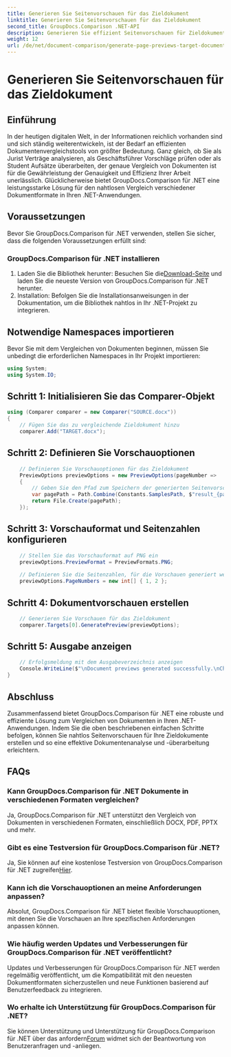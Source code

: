 ```yaml
---
title: Generieren Sie Seitenvorschauen für das Zieldokument
linktitle: Generieren Sie Seitenvorschauen für das Zieldokument
second_title: GroupDocs.Comparison .NET-API
description: Generieren Sie effizient Seitenvorschauen für Zieldokumente mit GroupDocs.Comparison für .NET. Befolgen Sie unsere Schritt-für-Schritt-Anleitung für einen reibungslosen Dokumentenvergleich.
weight: 12
url: /de/net/document-comparison/generate-page-previews-target-document/
---
```


# Generieren Sie Seitenvorschauen für das Zieldokument

## Einführung
In der heutigen digitalen Welt, in der Informationen reichlich vorhanden sind und sich ständig weiterentwickeln, ist der Bedarf an effizienten Dokumentenvergleichstools von größter Bedeutung. Ganz gleich, ob Sie als Jurist Verträge analysieren, als Geschäftsführer Vorschläge prüfen oder als Student Aufsätze überarbeiten, der genaue Vergleich von Dokumenten ist für die Gewährleistung der Genauigkeit und Effizienz Ihrer Arbeit unerlässlich. Glücklicherweise bietet GroupDocs.Comparison für .NET eine leistungsstarke Lösung für den nahtlosen Vergleich verschiedener Dokumentformate in Ihren .NET-Anwendungen.
## Voraussetzungen
Bevor Sie GroupDocs.Comparison für .NET verwenden, stellen Sie sicher, dass die folgenden Voraussetzungen erfüllt sind:
### GroupDocs.Comparison für .NET installieren
1.  Laden Sie die Bibliothek herunter: Besuchen Sie die[Download-Seite](https://releases.groupdocs.com/comparison/net/) und laden Sie die neueste Version von GroupDocs.Comparison für .NET herunter.
2. Installation: Befolgen Sie die Installationsanweisungen in der Dokumentation, um die Bibliothek nahtlos in Ihr .NET-Projekt zu integrieren.

## Notwendige Namespaces importieren
Bevor Sie mit dem Vergleichen von Dokumenten beginnen, müssen Sie unbedingt die erforderlichen Namespaces in Ihr Projekt importieren:
```csharp
using System;
using System.IO;

```
## Schritt 1: Initialisieren Sie das Comparer-Objekt
```csharp
using (Comparer comparer = new Comparer("SOURCE.docx"))
{
    // Fügen Sie das zu vergleichende Zieldokument hinzu
    comparer.Add("TARGET.docx");
```
## Schritt 2: Definieren Sie Vorschauoptionen
```csharp
    // Definieren Sie Vorschauoptionen für das Zieldokument
    PreviewOptions previewOptions = new PreviewOptions(pageNumber =>
    {
        // Geben Sie den Pfad zum Speichern der generierten Seitenvorschau an
        var pagePath = Path.Combine(Constants.SamplesPath, $"result_{pageNumber}.png");
        return File.Create(pagePath);
    });
```
## Schritt 3: Vorschauformat und Seitenzahlen konfigurieren
```csharp
    // Stellen Sie das Vorschauformat auf PNG ein
    previewOptions.PreviewFormat = PreviewFormats.PNG;
    
    // Definieren Sie die Seitenzahlen, für die Vorschauen generiert werden sollen
    previewOptions.PageNumbers = new int[] { 1, 2 };
```
## Schritt 4: Dokumentvorschauen erstellen
```csharp
    // Generieren Sie Vorschauen für das Zieldokument
    comparer.Targets[0].GeneratePreview(previewOptions);
```
## Schritt 5: Ausgabe anzeigen
```csharp
    // Erfolgsmeldung mit dem Ausgabeverzeichnis anzeigen
    Console.WriteLine($"\nDocument previews generated successfully.\nCheck output in {Directory.GetCurrentDirectory()}.");
}
```

## Abschluss
Zusammenfassend bietet GroupDocs.Comparison für .NET eine robuste und effiziente Lösung zum Vergleichen von Dokumenten in Ihren .NET-Anwendungen. Indem Sie die oben beschriebenen einfachen Schritte befolgen, können Sie nahtlos Seitenvorschauen für Ihre Zieldokumente erstellen und so eine effektive Dokumentenanalyse und -überarbeitung erleichtern.
## FAQs
### Kann GroupDocs.Comparison für .NET Dokumente in verschiedenen Formaten vergleichen?
Ja, GroupDocs.Comparison für .NET unterstützt den Vergleich von Dokumenten in verschiedenen Formaten, einschließlich DOCX, PDF, PPTX und mehr.
### Gibt es eine Testversion für GroupDocs.Comparison für .NET?
 Ja, Sie können auf eine kostenlose Testversion von GroupDocs.Comparison für .NET zugreifen[Hier](https://releases.groupdocs.com/).
### Kann ich die Vorschauoptionen an meine Anforderungen anpassen?
Absolut, GroupDocs.Comparison für .NET bietet flexible Vorschauoptionen, mit denen Sie die Vorschauen an Ihre spezifischen Anforderungen anpassen können.
### Wie häufig werden Updates und Verbesserungen für GroupDocs.Comparison für .NET veröffentlicht?
Updates und Verbesserungen für GroupDocs.Comparison für .NET werden regelmäßig veröffentlicht, um die Kompatibilität mit den neuesten Dokumentformaten sicherzustellen und neue Funktionen basierend auf Benutzerfeedback zu integrieren.
### Wo erhalte ich Unterstützung für GroupDocs.Comparison für .NET?
 Sie können Unterstützung und Unterstützung für GroupDocs.Comparison für .NET über das anfordern[Forum](https://forum.groupdocs.com/c/comparison/12) widmet sich der Beantwortung von Benutzeranfragen und -anliegen.